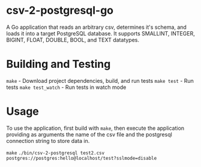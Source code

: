 # csv-2-postgresql-go
A Go application that reads an arbitrary csv, determines it's schema, and loads it into a target PostgreSQL database. It supports SMALLINT, INTEGER, BIGINT, FLOAT, DOUBLE, BOOL, and TEXT datatypes.

# Building and Testing

`make` - Download project dependencies, build, and run tests
`make test` - Run tests
`make test_watch` - Run tests in watch mode

# Usage

To use the application, first build with `make`, then execute the application providing as arguments the name of the csv file and the postgresql connection string to store data in.

`make`
`./bin/csv-2-postgresql test2.csv postgres://postgres:hello@localhost/test?sslmode=disable`

